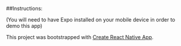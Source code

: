 ##Instructions:

(You will need to have Expo installed on your mobile device in order to demo this app)




This project was bootstrapped with [Create React Native App](https://github.com/react-community/create-react-native-app).
